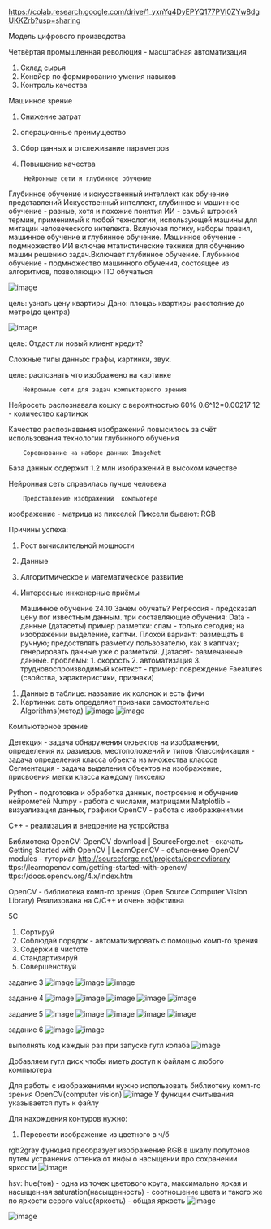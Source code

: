 https://colab.research.google.com/drive/1_yxnYq4DyEPYQ177PVI0ZYw8dgUKKZrb?usp=sharing

 Модель цифрового производства

Четвёртая промышленная революция - масштабная автоматизация
1. Склад сырья
2. Конвйер по формированию умения навыков
3. Контроль качества

  Машинное зрение
1. Снижение затрат
2. операционные преимущество
3. Сбор данных и отслеживание параметров
4. Повышение качества


        Нейронные сети и глубинное обучение
Глубинное обучение и искусственный интеллект как обучение представлений
Искусственный интеллект, глубинное и машинное обучение - разные, хотя и похожие понятия 
  ИИ -  самый штрокий термин, применимый к любой технологии, использующей машины для митации человеческого интелекта. Вклуючая логику, наборы правил, машинное обучение и глубинное обучение.
    Машинное обучение - подмножество ИИ включае мтатистические техники для обучению машин решению задач.Включает глубинное обучение.
      Глубинное обучение - подмножество машинного обучения, состоящее из алгоритмов, позволяющих ПО обучаться 
      
![image](https://user-images.githubusercontent.com/97594112/190988221-c47ce970-016c-44ca-b1e5-d429b0b5dac8.png)

цель: узнать цену квартиры
Дано: площаь квартиры
расстояние до метро(до центра)

![image](https://user-images.githubusercontent.com/97594112/190995010-c9c577f8-4fda-4083-9552-63fc0da46bbf.png)

 цель: Отдаст ли новый клиент кредит?


Сложные типы данных: графы, картинки, звук.

цель: распознать что изображено на картинке

        Нейронные сети для задач компьютерного зрения
Нейросеть распознавала кошку с вероятностью 60%
0.6^12=0.00217
12 - количество картинок

Качество распознавания изображений  повысилось за счёт использования технологии глубинного обучения

        Соревнование на наборе данных ImageNet
База данных содержит 1.2 млн изображений в высоком качестве

Нейронная сеть справилась лучше человека

        Представление изображений  компьютере 
изображение - матрица из пикселей
Пиксели бывают: RGB

Причины успеха:
1) Рост вычислительной мощности
2) Данные
3) Алгоритмическое и математическое развитие
4) Интересные инженерные приёмы

      Машинное обучение 24.10
Зачем обучать?
Регрессия - предсказал цену пог известным данным.
три составляющие обучения:
Data - данные (датасеты) пример разметки: спам - только сегодня; на изображении выделение, каптчи.
Плохой вариант: размещать в ручную; предоствлять разметку пользователю, как в каптчах; генерировать данные уже с разметкой.
Датасет- размечанные данные.
проблемы: 1. скорость 2. автоматизация 3. трудновоспроизводимый контекст - пример: повреждение
Faeatures (свойства, характеристики, признаки)
1. Данные в таблице: название их колонок и есть фичи
2. Картинки: сеть определяет признаки самостоятельно
Algorithms(метод)
![image](https://user-images.githubusercontent.com/97594112/197493020-5e21981b-d37d-4b34-9172-4518b3ce77d1.png)
![image](https://user-images.githubusercontent.com/97594112/197489590-249de622-22a6-40ca-8861-97aed559a0c1.png)

Компьютерное зрение

Детекция - задача обнаружения оюъектов на изображении, определения их размеров, местоположений и типов
Классификация - задача определения класса объекта из множества классов
Сегментация - задача выделения объектов на изображение, присвоения метки класса каждому пикселю

Python - подготовка и обработка данных, построение и обучение нейрометей
Numpy - работа с числами, матрицами
Matplotlib - визуализация данных, графики
OpenCV - работа с изображениями

C++ - реализация и внедрение на устройства

Библиотека OpenCV: OpenCV download | SourceForge.net - скачать Getting Started with OpenCV | LearnOpenCV   - объяснение OpenCV modules - туториал
http://sourceforge.net/projects/opencvlibrary ttps://learnopencv.com/getting-started-with-opencv/ ttps://docs.opencv.org/4.x/index.htm

OpenCV - библиотека комп-го зрения (Open Source Computer Vision Library)
Реализована на C/C++ и очень эффктивнa

5C
1. Сортируй
2. Соблюдай порядок - автоматизировать с помощью комп-го зрения
3. Содержи в чистоте
4. Стандартизируй
5. Совершенствуй

задание 3
![image](https://user-images.githubusercontent.com/97594452/198219874-0bb932cc-a17e-43d0-9cfe-3ece24a2121b.png)
![image](https://user-images.githubusercontent.com/97594452/198224426-70fb1584-5206-40b1-badb-89ee0b67abee.png)
![image](https://user-images.githubusercontent.com/97594452/198224481-412f02ee-6d82-45ba-b5ba-27fed3243114.png)

задание 4
![image](https://user-images.githubusercontent.com/97594452/198227818-2788a62f-f4fc-454f-8f75-9e9d17aff73d.png)
![image](https://user-images.githubusercontent.com/97594452/198227872-aa09f712-1d49-4a3d-ba4d-e292c6bc1501.png)
![image](https://user-images.githubusercontent.com/97594452/198227977-cc14bca2-890a-450d-ae84-82c4f26befed.png)
![image](https://user-images.githubusercontent.com/97594452/198228052-84db4199-2756-4efb-928a-79bf6dc9e5e7.png)
![image](https://user-images.githubusercontent.com/97594452/198228082-e0dca51b-cb3f-400f-acd5-fcf8607d8bdf.png)

задание 5
![image](https://user-images.githubusercontent.com/97594452/198229053-87aacc1d-911d-430e-98aa-e5dcaa7347f5.png)
![image](https://user-images.githubusercontent.com/97594452/198231817-982539e7-fc4d-45c6-bb3e-b531b0f5f545.png)
![image](https://user-images.githubusercontent.com/97594452/198231855-c35b3deb-ff3f-4db8-8a9f-4b39fbb07a49.png)
![image](https://user-images.githubusercontent.com/97594452/198231895-543ac606-2386-40f9-aaa4-f82f421bd92d.png)
![image](https://user-images.githubusercontent.com/97594452/198231928-a70abd21-0bbd-438d-8f89-f60e67bb4081.png)

задание 6
![image](https://user-images.githubusercontent.com/97594452/198236930-511c4e5e-5fde-4466-a1ec-81635448b424.png)
![image](https://user-images.githubusercontent.com/97594452/198236973-21744f23-d8f3-44c0-a937-8046a3cc2b85.png)


выполнять код каждый раз при запуске гугл колаба
![image](https://user-images.githubusercontent.com/97594112/198976721-5faecd49-2cf6-41c8-a698-dd463d667453.png)

Добавляем гугл диск чтобы иметь доступ к файлам с любого компьютера

Для работы с изображениями нужно использовать библиотеку комп-го зрения OpenCV(computer vision)
![image](https://user-images.githubusercontent.com/97594112/198978567-bd97c214-d049-47c7-ab45-7659cf617639.png)
У функции считывания указывается путь к файлу

Для нахождения контуров нужно:
1. Перевести изображение из цветного в ч/б

rgb2gray функция преобразует изображение RGB в шкалу полутонов путем устранения оттенка от инфы о насыщении про сохранении яркости
![image](https://user-images.githubusercontent.com/97594112/198982667-b3a41ca6-01a9-439b-b7f2-20a97193b627.png)

hsv:
hue(тон) - одна из точек цветового круга, максимально яркая и насыщенная
saturation(насыщенность) - соотношение цвета и такого же по яркости серого
value(яркость) - общая яркость
![image](https://user-images.githubusercontent.com/97594112/198983635-fe2bcfe1-cbc8-44f9-b40f-cb597d5537f2.png)


![image](https://user-images.githubusercontent.com/97594112/202952517-ad0f7fc0-48cf-43b3-bf75-f5b20842d5fb.png)










